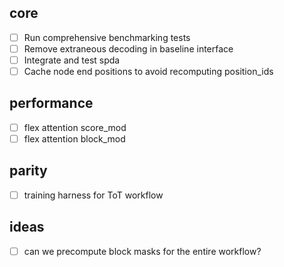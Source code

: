 ## core
- [ ] Run comprehensive benchmarking tests
- [ ] Remove extraneous decoding in baseline interface
- [ ] Integrate and test spda
- [ ] Cache node end positions to avoid recomputing position_ids

## performance
- [ ] flex attention score_mod
- [ ] flex attention block_mod

## parity
- [ ] training harness for ToT workflow

## ideas
- [ ] can we precompute block masks for the entire workflow?
